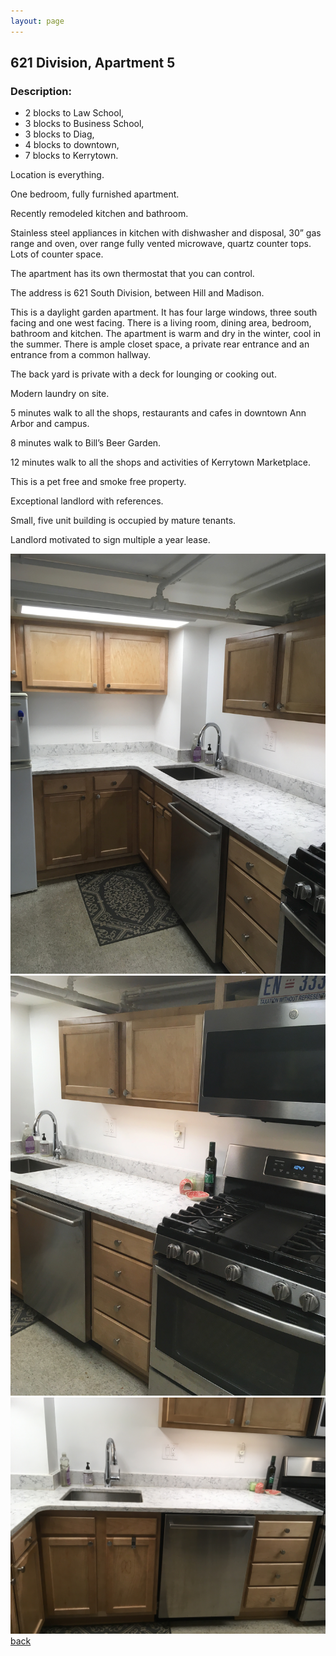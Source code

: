 ```yaml
---
layout: page
---
```


## 621 Division, Apartment 5
### Description:


* 2 blocks to Law School,
* 3 blocks to Business School,
* 3 blocks to Diag,
* 4 blocks to downtown,
* 7 blocks to Kerrytown.

Location is everything.

One bedroom, fully furnished apartment.

Recently remodeled kitchen and bathroom. 

Stainless steel appliances in kitchen with dishwasher and disposal, 30” gas range and oven, over range fully vented microwave, quartz counter tops.  Lots of counter space.

The apartment has its own thermostat that you can control.  

The address is 621 South Division, between Hill and Madison. 

This is a daylight garden apartment.  It has four large windows, three south facing and one west facing.  There is a living room, dining area, bedroom, bathroom and kitchen.  The apartment is warm and dry in the winter, cool in the summer.  There is ample closet space, a private rear entrance and an entrance from a common hallway.  

The back yard is private with a deck for lounging or cooking out.  

Modern laundry on site. 

5 minutes walk to all the shops, restaurants and cafes in downtown Ann Arbor and campus.  

8 minutes walk to Bill’s Beer Garden.

12 minutes walk to all the shops and activities of Kerrytown Marketplace.

This is a pet free and smoke free property.  

Exceptional landlord with references. 

Small, five unit building is occupied by mature tenants.

Landlord motivated to sign multiple a year lease.  



![](/assets/images/621division/621apt5pic1.jpg)
![](/assets/images/621division/621apt5pic3.jpg)
![](/assets/images/621division/621apt5pic4.jpg)
[back](/)
